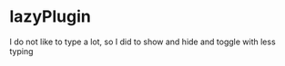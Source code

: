 lazyPlugin
==========

I do not like to type a lot, so I did to show and hide and toggle with less typing
